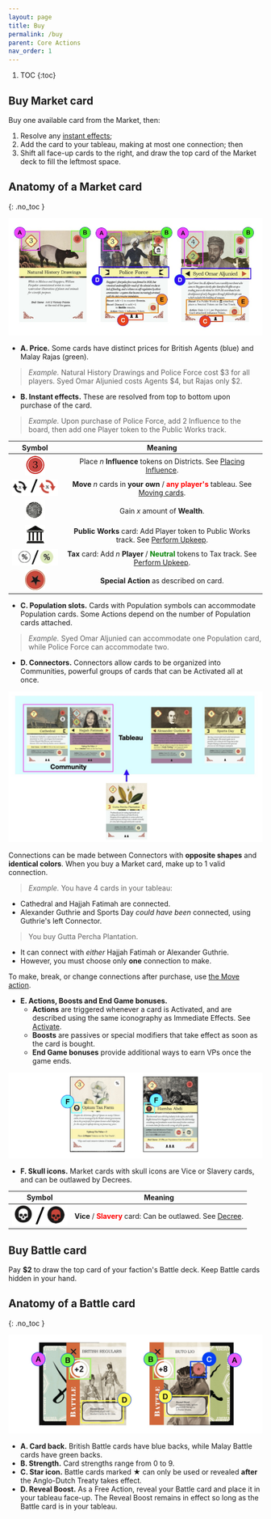 ```yaml
---
layout: page
title: Buy
permalink: /buy
parent: Core Actions
nav_order: 1
---
```

1. TOC
{:toc}

## Buy Market card

Buy one available card from the Market, then:

1. Resolve any [instant effects](important-concepts#instant-effects);
2. Add the card to your tableau, making at most one connection; then
3. Shift all face-up cards to the right, and draw the top card of the Market deck to fill the leftmost space.

## Anatomy of a Market card
{: .no_toc }

![Market cards](img/4_buy_market_card_anatomy.jpg)

- **A. Price.** Some cards have distinct prices for British Agents (blue) and Malay Rajas (green).
> *Example.* Natural History Drawings and Police Force cost $3 for all players. Syed Omar Aljunied costs Agents $4, but Rajas only $2.
- **B. Instant effects.** These are resolved from top to bottom upon purchase of the card.
> *Example.* Upon purchase of Police Force, add 2 Influence to the board, then add one Player token to the Public Works track.

| Symbol | Meaning |
| :---: | :---: |
| ![Influence](img/icons/influence.png) | Place *n* **Influence** tokens on Districts. See [Placing Influence](important-concepts#placing-influence). |
| ![Move](img/icons/move.png) | **Move** *n* cards in **your own** / <span style="color:red"><strong>any player's</strong></span> tableau. See [Moving cards](important-concepts#moving-cards). |
| ![Wealth](img/icons/wealth.png) | Gain *x* amount of **Wealth**. |
| ![Public Work](img/icons/public_works.png) | **Public Works** card: Add Player token to Public Works track. See [Perform Upkeep](sequence-of-play#4-perform-upkeep). |
| ![Tax and Philanthropy](img/icons/tax_philanthropy.png) | **Tax** card: Add *n* **Player** / <span style="color:green"><strong>Neutral</strong></span> tokens to Tax track. See [Perform Upkeep](sequence-of-play#4-perform-upkeep). |
| ![Special](img/icons/special.png) | **Special Action** as described on card. |

- **C. Population slots.** Cards with Population symbols can accommodate Population cards. Some Actions depend on the number of Population cards attached.

> *Example.* Syed Omar Aljunied can accommodate one Population card, while Police Force can accommodate two.

- **D. Connectors.** Connectors allow cards to be organized into Communities, powerful groups of cards that can be Activated all at once.

![Community](img/4_buy_community.jpg)

Connections can be made between Connectors with **opposite shapes** and **identical colors**. When you buy a Market card, make up to 1 valid connection.

> *Example.* You have 4 cards in your tableau:
- Cathedral and Hajjah Fatimah are connected.
- Alexander Guthrie and Sports Day *could have been* connected, using Guthrie's left Connector.

> You buy Gutta Percha Plantation.
- It can connect with *either* Hajjah Fatimah or Alexander Guthrie.
- However, you must choose only **one** connection to make.

To make, break, or change connections after purchase, use [the Move action](important-concepts#moving-cards).

- **E. Actions, Boosts and End Game bonuses.**
    - **Actions** are triggered whenever a card is Activated, and are described using the same iconography as Immediate Effects. See [Activate](activate).
    - **Boosts** are passives or special modifiers that take effect as soon as the card is bought.
    - **End Game bonuses** provide additional ways to earn VPs once the game ends.

![Vice and Slavery](img/4_buy_vice_slavery.jpg)
- **F. Skull icons.** Market cards with skull icons are Vice or Slavery cards, and can be outlawed by Decrees.

| Symbol | Meaning |
| :---: | :---: |
| ![Vice and Slavery](img/icons/vice_slavery.png) | **Vice** / <span style="color:red"><strong>Slavery</strong></span> card: Can be outlawed. See [Decree](decree).  |


## Buy Battle card

Pay **$2** to draw the top card of your faction's Battle deck. Keep Battle cards hidden in your hand. 

## Anatomy of a Battle card
{: .no_toc }

![Battle cards](img/4_buy_battle_card_anatomy.jpg)
- **A. Card back.** British Battle cards have blue backs, while Malay Battle cards have green backs.
- **B. Strength.** Card strengths range from 0 to 9.
- **C. Star icon.** Battle cards marked &#9733; can only be used or revealed **after** the Anglo-Dutch Treaty takes effect.
- **D. Reveal Boost.** As a Free Action, reveal your Battle card and place it in your tableau face-up. The Reveal Boost remains in effect so long as the Battle card is in your tableau.